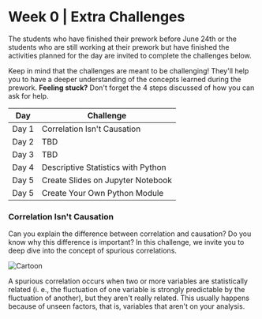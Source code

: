 # Week 0 | Extra Challenges

The students who have finished their prework before June 24th or the students who
are still working at their prework but have finished the activities planned for the day
are invited to complete the challenges below.

Keep in mind that the challenges are meant to be challenging! They'll help you to have a deeper understanding of the concepts learned during the prework. **Feeling stuck?**
Don't forget the 4 steps discussed of how you can ask for help.

Day | Challenge
:---:| ---
Day 1 | Correlation Isn't Causation
Day 2 | TBD
Day 3 | TBD
Day 4 | Descriptive Statistics with Python
Day 5 | Create Slides on Jupyter Notebook
Day 5 | Create Your Own Python Module


### Correlation Isn't Causation

Can you explain the difference between correlation and causation? Do you know
why this difference is important? In this challenge, we invite you to deep dive
into the concept of spurious correlations.

![Cartoon](https://imgs.xkcd.com/comics/correlation.png "XKCD 552")

A spurious correlation occurs when two or more variables are statistically related
(i. e., the fluctuation of one variable is strongly predictable by the fluctuation of another),
but they aren't really related. This usually happens because of unseen factors,
that is, variables that aren't on your analysis.
